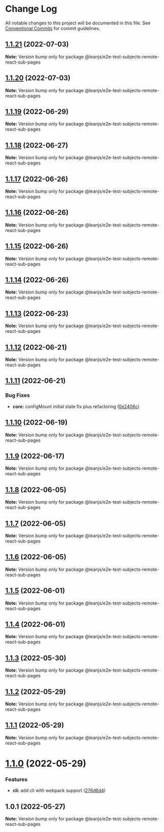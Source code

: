 # Change Log

All notable changes to this project will be documented in this file.
See [Conventional Commits](https://conventionalcommits.org) for commit guidelines.

## [1.1.21](https://github.com/leanjs/leanjs/compare/@leanjs/e2e-test-subjects-remote-react-sub-pages@1.1.20...@leanjs/e2e-test-subjects-remote-react-sub-pages@1.1.21) (2022-07-03)

**Note:** Version bump only for package @leanjs/e2e-test-subjects-remote-react-sub-pages





## [1.1.20](https://github.com/leanjs/leanjs/compare/@leanjs/e2e-test-subjects-remote-react-sub-pages@1.1.19...@leanjs/e2e-test-subjects-remote-react-sub-pages@1.1.20) (2022-07-03)

**Note:** Version bump only for package @leanjs/e2e-test-subjects-remote-react-sub-pages





## [1.1.19](https://github.com/leanjs/leanjs/compare/@leanjs/e2e-test-subjects-remote-react-sub-pages@1.1.18...@leanjs/e2e-test-subjects-remote-react-sub-pages@1.1.19) (2022-06-29)

**Note:** Version bump only for package @leanjs/e2e-test-subjects-remote-react-sub-pages





## [1.1.18](https://github.com/leanjs/leanjs/compare/@leanjs/e2e-test-subjects-remote-react-sub-pages@1.1.17...@leanjs/e2e-test-subjects-remote-react-sub-pages@1.1.18) (2022-06-27)

**Note:** Version bump only for package @leanjs/e2e-test-subjects-remote-react-sub-pages





## [1.1.17](https://github.com/leanjs/leanjs/compare/@leanjs/e2e-test-subjects-remote-react-sub-pages@1.1.16...@leanjs/e2e-test-subjects-remote-react-sub-pages@1.1.17) (2022-06-26)

**Note:** Version bump only for package @leanjs/e2e-test-subjects-remote-react-sub-pages





## [1.1.16](https://github.com/leanjs/leanjs/compare/@leanjs/e2e-test-subjects-remote-react-sub-pages@1.1.15...@leanjs/e2e-test-subjects-remote-react-sub-pages@1.1.16) (2022-06-26)

**Note:** Version bump only for package @leanjs/e2e-test-subjects-remote-react-sub-pages





## [1.1.15](https://github.com/leanjs/leanjs/compare/@leanjs/e2e-test-subjects-remote-react-sub-pages@1.1.14...@leanjs/e2e-test-subjects-remote-react-sub-pages@1.1.15) (2022-06-26)

**Note:** Version bump only for package @leanjs/e2e-test-subjects-remote-react-sub-pages





## [1.1.14](https://github.com/leanjs/leanjs/compare/@leanjs/e2e-test-subjects-remote-react-sub-pages@1.1.13...@leanjs/e2e-test-subjects-remote-react-sub-pages@1.1.14) (2022-06-26)

**Note:** Version bump only for package @leanjs/e2e-test-subjects-remote-react-sub-pages





## [1.1.13](https://github.com/leanjs/leanjs/compare/@leanjs/e2e-test-subjects-remote-react-sub-pages@1.1.12...@leanjs/e2e-test-subjects-remote-react-sub-pages@1.1.13) (2022-06-23)

**Note:** Version bump only for package @leanjs/e2e-test-subjects-remote-react-sub-pages





## [1.1.12](https://github.com/leanjs/leanjs/compare/@leanjs/e2e-test-subjects-remote-react-sub-pages@1.1.11...@leanjs/e2e-test-subjects-remote-react-sub-pages@1.1.12) (2022-06-21)

**Note:** Version bump only for package @leanjs/e2e-test-subjects-remote-react-sub-pages





## [1.1.11](https://github.com/leanjs/leanjs/compare/@leanjs/e2e-test-subjects-remote-react-sub-pages@1.1.10...@leanjs/e2e-test-subjects-remote-react-sub-pages@1.1.11) (2022-06-21)


### Bug Fixes

* **core:** configMount initial state fix plus refactoring ([0e2406c](https://github.com/leanjs/leanjs/commit/0e2406cb0666320e675e8f1a2dbefe4b3089cf91))





## [1.1.10](https://github.com/leanjs/leanjs/compare/@leanjs/e2e-test-subjects-remote-react-sub-pages@1.1.9...@leanjs/e2e-test-subjects-remote-react-sub-pages@1.1.10) (2022-06-19)

**Note:** Version bump only for package @leanjs/e2e-test-subjects-remote-react-sub-pages





## [1.1.9](https://github.com/leanjs/leanjs/compare/@leanjs/e2e-test-subjects-remote-react-sub-pages@1.1.8...@leanjs/e2e-test-subjects-remote-react-sub-pages@1.1.9) (2022-06-17)

**Note:** Version bump only for package @leanjs/e2e-test-subjects-remote-react-sub-pages





## [1.1.8](https://github.com/leanjs/leanjs/compare/@leanjs/e2e-test-subjects-remote-react-sub-pages@1.1.7...@leanjs/e2e-test-subjects-remote-react-sub-pages@1.1.8) (2022-06-05)

**Note:** Version bump only for package @leanjs/e2e-test-subjects-remote-react-sub-pages





## [1.1.7](https://github.com/leanjs/leanjs/compare/@leanjs/e2e-test-subjects-remote-react-sub-pages@1.1.6...@leanjs/e2e-test-subjects-remote-react-sub-pages@1.1.7) (2022-06-05)

**Note:** Version bump only for package @leanjs/e2e-test-subjects-remote-react-sub-pages





## [1.1.6](https://github.com/leanjs/leanjs/compare/@leanjs/e2e-test-subjects-remote-react-sub-pages@1.1.5...@leanjs/e2e-test-subjects-remote-react-sub-pages@1.1.6) (2022-06-05)

**Note:** Version bump only for package @leanjs/e2e-test-subjects-remote-react-sub-pages





## [1.1.5](https://github.com/leanjs/leanjs/compare/@leanjs/e2e-test-subjects-remote-react-sub-pages@1.1.4...@leanjs/e2e-test-subjects-remote-react-sub-pages@1.1.5) (2022-06-01)

**Note:** Version bump only for package @leanjs/e2e-test-subjects-remote-react-sub-pages





## [1.1.4](https://github.com/leanjs/leanjs/compare/@leanjs/e2e-test-subjects-remote-react-sub-pages@1.1.3...@leanjs/e2e-test-subjects-remote-react-sub-pages@1.1.4) (2022-06-01)

**Note:** Version bump only for package @leanjs/e2e-test-subjects-remote-react-sub-pages





## [1.1.3](https://github.com/leanjs/leanjs/compare/@leanjs/e2e-test-subjects-remote-react-sub-pages@1.1.2...@leanjs/e2e-test-subjects-remote-react-sub-pages@1.1.3) (2022-05-30)

**Note:** Version bump only for package @leanjs/e2e-test-subjects-remote-react-sub-pages





## [1.1.2](https://github.com/leanjs/leanjs/compare/@leanjs/e2e-test-subjects-remote-react-sub-pages@1.1.1...@leanjs/e2e-test-subjects-remote-react-sub-pages@1.1.2) (2022-05-29)

**Note:** Version bump only for package @leanjs/e2e-test-subjects-remote-react-sub-pages





## [1.1.1](https://github.com/leanjs/leanjs/compare/@leanjs/e2e-test-subjects-remote-react-sub-pages@1.1.0...@leanjs/e2e-test-subjects-remote-react-sub-pages@1.1.1) (2022-05-29)

**Note:** Version bump only for package @leanjs/e2e-test-subjects-remote-react-sub-pages





# [1.1.0](https://github.com/leanjs/leanjs/compare/@leanjs/e2e-test-subjects-remote-react-sub-pages@1.0.1...@leanjs/e2e-test-subjects-remote-react-sub-pages@1.1.0) (2022-05-29)


### Features

* **cli:** add cli with webpack support ([276d6d4](https://github.com/leanjs/leanjs/commit/276d6d4aab1c40c74ecf9eeeffa3046a9ce5026c))





## 1.0.1 (2022-05-27)

**Note:** Version bump only for package @leanjs/e2e-test-subjects-remote-react-sub-pages
